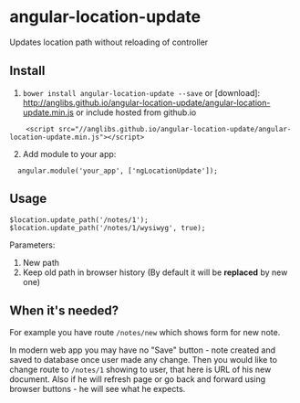 # angular-location-update

Updates location path without reloading of controller

## Install

1. `bower install angular-location-update --save` or [download]: http://anglibs.github.io/angular-location-update/angular-location-update.min.js or include hosted from github.io
````
    <script src="//anglibs.github.io/angular-location-update/angular-location-update.min.js"></script>
````
2. Add module to your app:
````
  angular.module('your_app', ['ngLocationUpdate']);
````

## Usage

````
$location.update_path('/notes/1');
$location.update_path('/notes/1/wysiwyg', true);
````
Parameters:
 1. New path
 1. Keep old path in browser history (By default it will be **replaced** by new one)

## When it's needed?

For example you have route `/notes/new` which shows form for new note.

In modern web app you may have no "Save" button - note created and saved to database once user made any change.
Then you would like to change route to `/notes/1` showing to user, that here is URL of his new document.
Also if he will refresh page or go back and forward using browser buttons - he will see what he expects.

